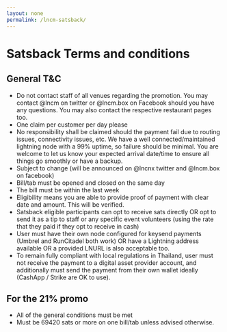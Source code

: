 ```yaml
---
layout: none
permalink: /lncm-satsback/
---
```


# Satsback Terms and conditions

## General T&C

- Do not contact staff of all venues regarding the promotion. You may contact @lncm on twitter or @lncm.box on Facebook should you have any questions. You may also contact the respective restaurant pages too.
- One claim per customer per day please
- No responsibility shall be claimed should the payment fail due to routing issues, connectivity issues, etc. We have a well connected/maintained lightning node with a 99% uptime, so failure should be minimal. You are welcome to let us know your expected arrival date/time to ensure all things go smoothly or have a backup.
- Subject to change (will be announced on @lncnx twitter and @lncm.box on facebook)
- Bill/tab must be opened and closed on the same day
- The bill must be within the last week
- Eligibility means you are able to provide proof of payment with clear date and amount. This will be verified.
- Satsback eligible participants can opt to receive sats directly OR opt to send it as a tip to staff or any specific event volunteers  (using the rate that they paid if they opt to receive in cash)
- User must have their own node configured for keysend payments (Umbrel and RunCitadel both work) OR have a Lightning address available OR a provided LNURL is also acceptable too.
- To remain fully compliant with local regulations in Thailand, user must not receive the payment to a digital asset provider account, and additionally must send the payment from their own wallet ideally (CashApp / Strike are OK to use).


## For the 21% promo

- All of the general conditions must be met
- Must be 69420 sats or more on one bill/tab unless advised otherwise.
